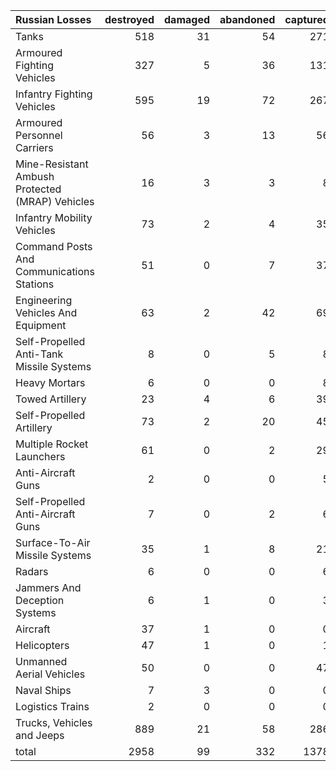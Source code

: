 | Russian Losses                                   |   destroyed |   damaged |   abandoned |   captured |   total |
|:-------------------------------------------------|------------:|----------:|------------:|-----------:|--------:|
| Tanks                                            |         518 |        31 |          54 |        271 |     874 |
| Armoured Fighting Vehicles                       |         327 |         5 |          36 |        131 |     499 |
| Infantry Fighting Vehicles                       |         595 |        19 |          72 |        267 |     953 |
| Armoured Personnel Carriers                      |          56 |         3 |          13 |         56 |     128 |
| Mine-Resistant Ambush Protected  (MRAP) Vehicles |          16 |         3 |           3 |          8 |      30 |
| Infantry Mobility Vehicles                       |          73 |         2 |           4 |         35 |     114 |
| Command Posts And Communications Stations        |          51 |         0 |           7 |         37 |      95 |
| Engineering Vehicles And Equipment               |          63 |         2 |          42 |         69 |     176 |
| Self-Propelled Anti-Tank Missile Systems         |           8 |         0 |           5 |          8 |      21 |
| Heavy Mortars                                    |           6 |         0 |           0 |          8 |      14 |
| Towed Artillery                                  |          23 |         4 |           6 |         39 |      72 |
| Self-Propelled Artillery                         |          73 |         2 |          20 |         45 |     140 |
| Multiple Rocket Launchers                        |          61 |         0 |           2 |         29 |      92 |
| Anti-Aircraft Guns                               |           2 |         0 |           0 |          5 |       7 |
| Self-Propelled Anti-Aircraft Guns                |           7 |         0 |           2 |          6 |      15 |
| Surface-To-Air Missile Systems                   |          35 |         1 |           8 |         21 |      65 |
| Radars                                           |           6 |         0 |           0 |          6 |      12 |
| Jammers And Deception Systems                    |           6 |         1 |           0 |          3 |      10 |
| Aircraft                                         |          37 |         1 |           0 |          0 |      38 |
| Helicopters                                      |          47 |         1 |           0 |          1 |      49 |
| Unmanned Aerial Vehicles                         |          50 |         0 |           0 |         47 |      97 |
| Naval Ships                                      |           7 |         3 |           0 |          0 |      10 |
| Logistics Trains                                 |           2 |         0 |           0 |          0 |       2 |
| Trucks, Vehicles and Jeeps                       |         889 |        21 |          58 |        286 |    1254 |
| total                                            |        2958 |        99 |         332 |       1378 |    4767 |